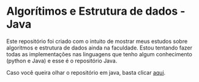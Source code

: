 # Algorítimos e Estrutura de dados - Java
Este repositório foi criado com o intuito de mostrar meus 
estudos sobre algoritmos e estrutura de dados ainda na faculdade.
Estou tentando fazer todas as implementações nas linguagens que tenho algum
conhecimento (python e Java) e esse é o repositório Java. 

Caso você queira olhar o repositório em java, basta clicar [aqui](https://github.com/Pedro-RGS/AED-python).
